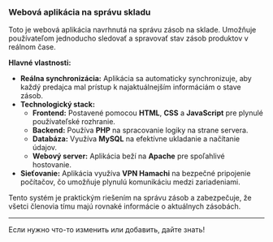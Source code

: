 
### Webová aplikácia na správu skladu

Toto je webová aplikácia navrhnutá na správu zásob na sklade. Umožňuje používateľom jednoducho sledovať a spravovať stav zásob produktov v reálnom čase.

**Hlavné vlastnosti:**
- **Reálna synchronizácia:** Aplikácia sa automaticky synchronizuje, aby každý predajca mal prístup k najaktuálnejším informáciám o stave zásob.
- **Technologický stack:**  
  - **Frontend:** Postavené pomocou **HTML**, **CSS** a **JavaScript** pre plynulé používateľské rozhranie.  
  - **Backend:** Používa **PHP** na spracovanie logiky na strane servera.  
  - **Databáza:** Využíva **MySQL** na efektívne ukladanie a načítanie údajov.  
  - **Webový server:** Aplikácia beží na **Apache** pre spoľahlivé hostovanie.  
- **Sieťovanie:** Aplikácia využíva **VPN Hamachi** na bezpečné pripojenie počítačov, čo umožňuje plynulú komunikáciu medzi zariadeniami.

Tento systém je praktickým riešením na správu zásob a zabezpečuje, že všetci členovia tímu majú rovnaké informácie o aktuálnych zásobách.

---

Если нужно что-то изменить или добавить, дайте знать!
